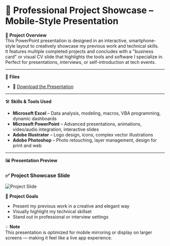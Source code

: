# 📱 Professional Project Showcase – Mobile-Style Presentation

🎯 **Project Overview**  
This PowerPoint presentation is designed in an interactive, smartphone-style layout to creatively showcase my previous work and technical skills.  
It features multiple completed projects and concludes with a "business card" or visual CV slide that highlights the tools and software I specialize in.  
Perfect for presentations, interviews, or self-introduction at tech events.

---

📂 **Files**

- 📄 [Download the Presentation](portfolio-presentation.pptx)

---

🛠️ **Skills & Tools Used**

- **Microsoft Excel** – Data analysis, modeling, macros, VBA programming, dynamic dashboards
- **Microsoft PowerPoint** – Advanced presentations, animations, video/audio integration, interactive slides
- **Adobe Illustrator** – Logo design, icons, complex vector illustrations
- **Adobe Photoshop** – Photo retouching, layer management, design for print and web

---

🖼️ **Presentation Preview**

### ✅ Project Showcase Slide

![Project Slide](images/slide-preview-1.png)

📌 **Project Goals**
- Present my previous work in a creative and elegant way
- Visually highlight my technical skillset
- Stand out in professional or interview settings

💡 **Note**  
This presentation is optimized for mobile mirroring or display on larger screens — making it feel like a live app experience.
